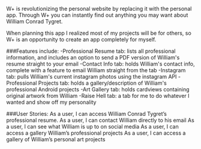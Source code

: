 W+ is revolutionizing the personal website by replacing it with the personal app.
Through W+ you can instantly find out anything you may want about William Conrad Tygret.

When planning this app I realized most of my projects will be for others, so W+ is an opportunity to create an app completely for myself.

###Features include: 
-Professional Resume tab: lists all professional information, and includes an option to send a PDF version of William's resume straight to your email
-Contact Info tab: holds William's contact info, complete with a feature to email William straight from the tab
-Instagram tab: pulls William's current instagram photos using the instagram API
-Professional Projects tab: holds a gallery/description of William's professional Android projects
-Art Gallery tab: holds cardviews containing original artwork from William
-Raise Hell tab: a tab for me to do whatever I wanted and show off my personality

###User Stories:
As a user, I can access William Conrad Tygret’s professional resume.
As a user, I can contact William directly to his email
As a user, I can see what William is up to on social media
As a user, I can access a gallery William’s professional projects
As a user, I can access a gallery of William’s personal art projects
